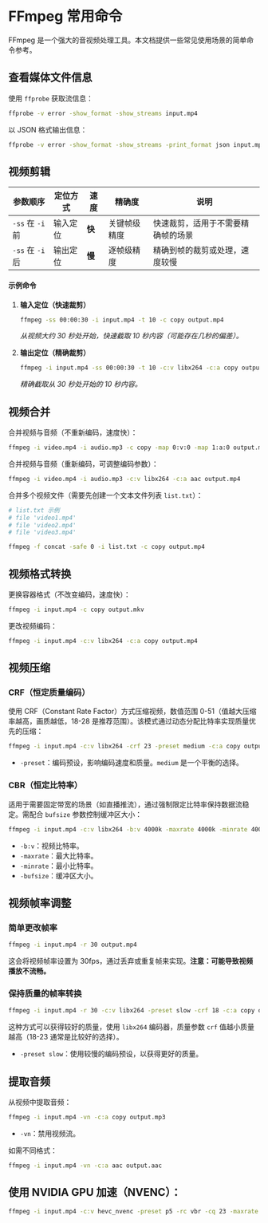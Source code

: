 # FFmpeg 常用命令

FFmpeg 是一个强大的音视频处理工具。本文档提供一些常见使用场景的简单命令参考。

## 查看媒体文件信息

使用 `ffprobe` 获取流信息：

```bash
ffprobe -v error -show_format -show_streams input.mp4
```

以 JSON 格式输出信息：

```bash
ffprobe -v error -show_format -show_streams -print_format json input.mp4
```

## 视频剪辑

| 参数顺序           | 定位方式 | 速度   | 精确度       | 说明                                     |
|--------------------|----------|--------|--------------|------------------------------------------|
| `-ss` 在 `-i` 前   | 输入定位 | **快** | 关键帧级精度 | 快速裁剪，适用于不需要精确帧的场景       |
| `-ss` 在 `-i` 后   | 输出定位 | **慢** | 逐帧级精度   | 精确到帧的裁剪或处理，速度较慢             |

#### 示例命令

1. **输入定位（快速裁剪）**

   ```bash
   ffmpeg -ss 00:00:30 -i input.mp4 -t 10 -c copy output.mp4
   ```

   *从视频大约 30 秒处开始，快速截取 10 秒内容（可能存在几秒的偏差）。*

2. **输出定位（精确裁剪）**

   ```bash
   ffmpeg -i input.mp4 -ss 00:00:30 -t 10 -c:v libx264 -c:a copy output.mp4
   ```

   *精确截取从 30 秒处开始的 10 秒内容。*

## 视频合并

合并视频与音频（不重新编码，速度快）：

```bash
ffmpeg -i video.mp4 -i audio.mp3 -c copy -map 0:v:0 -map 1:a:0 output.mp4
```

合并视频与音频（重新编码，可调整编码参数）：

```bash
ffmpeg -i video.mp4 -i audio.mp3 -c:v libx264 -c:a aac output.mp4
```

合并多个视频文件（需要先创建一个文本文件列表 `list.txt`）：

```bash
# list.txt 示例
# file 'video1.mp4'
# file 'video2.mp4'
# file 'video3.mp4'

ffmpeg -f concat -safe 0 -i list.txt -c copy output.mp4
```

## 视频格式转换

更换容器格式（不改变编码，速度快）：

```bash
ffmpeg -i input.mp4 -c copy output.mkv
```

更改视频编码：

```bash
ffmpeg -i input.mp4 -c:v libx264 -c:a copy output.mp4
```

## 视频压缩

### CRF（恒定质量编码）

使用 CRF（Constant Rate Factor）方式压缩视频，数值范围 0-51（值越大压缩率越高，画质越低，18-28 是推荐范围）。该模式通过动态分配比特率实现质量优先的压缩：

```bash
ffmpeg -i input.mp4 -c:v libx264 -crf 23 -preset medium -c:a copy output.mp4
```

*   `-preset`：编码预设，影响编码速度和质量。`medium` 是一个平衡的选择。

### CBR（恒定比特率）

适用于需要固定带宽的场景（如直播推流），通过强制限定比特率保持数据流稳定。需配合 `bufsize` 参数控制缓冲区大小：

```bash
ffmpeg -i input.mp4 -c:v libx264 -b:v 4000k -maxrate 4000k -minrate 4000k -bufsize 2000k -c:a copy output.mp4
```

*   `-b:v`：视频比特率。
*   `-maxrate`：最大比特率。
*   `-minrate`：最小比特率。
*   `-bufsize`：缓冲区大小。

## 视频帧率调整

### 简单更改帧率

```bash
ffmpeg -i input.mp4 -r 30 output.mp4
```

这会将视频帧率设置为 30fps，通过丢弃或重复帧来实现。**注意：可能导致视频播放不流畅。**

### 保持质量的帧率转换

```bash
ffmpeg -i input.mp4 -r 30 -c:v libx264 -preset slow -crf 18 -c:a copy output.mp4
```

这种方式可以获得较好的质量，使用 `libx264` 编码器，质量参数 `crf` 值越小质量越高（18-23 通常是比较好的选择）。

*   `-preset slow`：使用较慢的编码预设，以获得更好的质量。

## 提取音频

从视频中提取音频：

```bash
ffmpeg -i input.mp4 -vn -c:a copy output.mp3
```

*   `-vn`：禁用视频流。

如需不同格式：

```bash
ffmpeg -i input.mp4 -vn -c:a aac output.aac
```

## 使用 NVIDIA GPU 加速（NVENC）：

```bash
ffmpeg -i input.mp4 -c:v hevc_nvenc -preset p5 -rc vbr -cq 23 -maxrate 6M -bufsize 12M -rc-lookahead 20 -spatial_aq 1 -temporal_aq 1 -c:a copy output.mp4
```